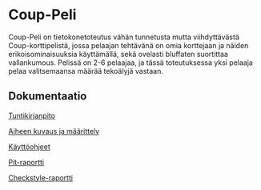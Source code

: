 # Coup-Peli
Coup-Peli on tietokonetoteutus vähän tunnetusta mutta viihdyttävästä Coup-korttipelistä,
jossa pelaajan tehtävänä on omia korttejaan ja näiden erikoisominaisuuksia käyttämällä, sekä ovelasti bluffaten suortittaa vallankumous. Pelissä on 2-6 pelaajaa, ja tässä toteutuksessa yksi pelaaja pelaa valitsemaansa määrää tekoälyjä vastaan.


## Dokumentaatio
[Tuntikirjanpito](dokumentaatio/tuntikirjanpito.md)

[Aiheen kuvaus ja määrittely](dokumentaatio/aiheenKuvausJaRakenne.md)

[Käyttöohjeet](dokumentaatio/kayttoohjeet.md)

[Pit-raportti](https://htmlpreview.github.io/?https://github.com/aleksisv/Coup-Peli/blob/master/dokumentaatio/pit-raportti/201610141408/index.html)

[Checkstyle-raportti](https://htmlpreview.github.io/?https://github.com/aleksisv/Coup-Peli/blob/master/dokumentaatio/checkstyle-raportti/site/checkstyle.html)



